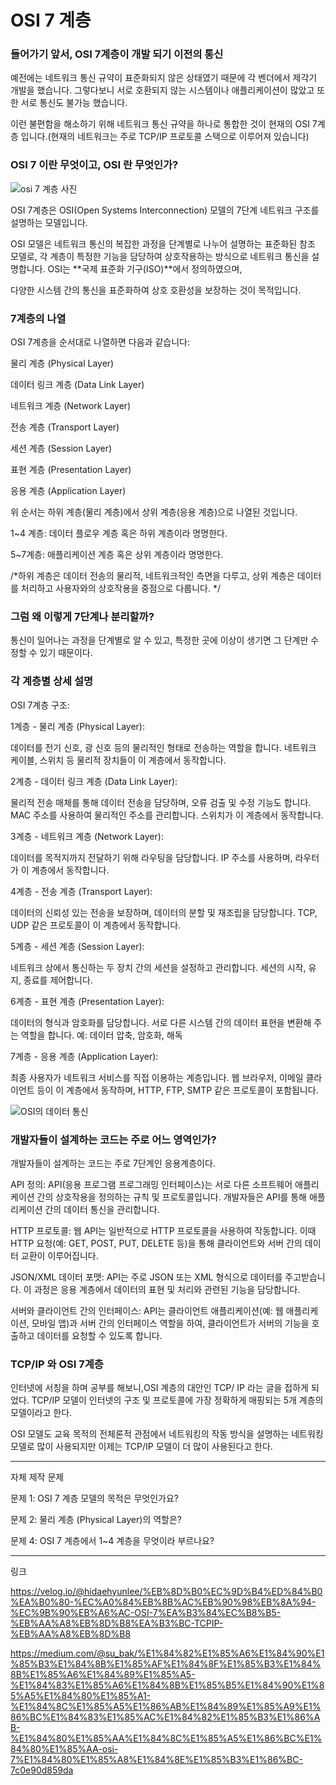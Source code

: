 # OSI 7 계층

### 들어가기 앞서, OSI 7계층이 개발 되기 이전의 통신 

예전에는 네트워크 통신 규약이 표준화되지 않은 상태였기 때문에 각 벤더에서 제각기 개발을 했습니다. 그렇다보니 서로 호환되지 않는 시스템이나 애플리케이션이 많았고 또한 서로 통신도 불가능 했습니다.

이런 불편함을 해소하기 위해 네트워크 통신 규약을 하나로 통합한 것이 현재의 OSI 7계층 입니다.(현재의 네트워크는 주로 TCP/IP 프로토콜 스택으로 이루어져 있습니다)

### OSI 7 이란 무엇이고, OSI 란 무엇인가?

![osi 7 계층 사진](https://github.com/user-attachments/assets/3fe32a1c-3039-4473-8692-925df65aeac6)

OSI 7계층은 OSI(Open Systems Interconnection) 모델의 7단계 네트워크 구조를 설명하는 모델입니다. 

OSI 모델은 네트워크 통신의 복잡한 과정을 단계별로 나누어 설명하는 표준화된 참조 모델로, 
각 계층이 특정한 기능을 담당하여 상호작용하는 방식으로 네트워크 통신을 설명합니다.
OSI는 **국제 표준화 기구(ISO)**에서 정의하였으며,

다양한 시스템 간의 통신을 표준화하여 상호 호환성을 보장하는 것이 목적입니다.

### 7계층의 나열

OSI 7계층을 순서대로 나열하면 다음과 같습니다:

물리 계층 (Physical Layer)

데이터 링크 계층 (Data Link Layer)

네트워크 계층 (Network Layer)

전송 계층 (Transport Layer)

세션 계층 (Session Layer)

표현 계층 (Presentation Layer)

응용 계층 (Application Layer)

위 순서는 하위 계층(물리 계층)에서 상위 계층(응용 계층)으로 나열된 것입니다.

 1~4 계층: 데이터 플로우 계층 혹은 하위 계층이라 명명한다.

 5~7계층: 애플리케이션 계층 혹은 상위 계층이라 명명한다.

/*하위 계층은 데이터 전송의 물리적, 네트워크적인 측면을 다루고, 상위 계층은 데이터를 처리하고 사용자와의 상호작용을 중점으로 다룹니다. */

### 그럼 왜 이렇게 7단계나 분리할까?

통신이 일어나는 과정을 단계별로 알 수 있고, 특정한 곳에 이상이 생기면 그 단계만 수정할 수 있기 때문이다.


### 각 계층별 상세 설명

OSI 7계층 구조:

1계층 - 물리 계층 (Physical Layer):

데이터를 전기 신호, 광 신호 등의 물리적인 형태로 전송하는 역할을 합니다.
네트워크 케이블, 스위치 등 물리적 장치들이 이 계층에서 동작합니다.

2계층 - 데이터 링크 계층 (Data Link Layer):

물리적 전송 매체를 통해 데이터 전송을 담당하며, 오류 검출 및 수정 기능도 합니다.
MAC 주소를 사용하여 물리적인 주소를 관리합니다. 스위치가 이 계층에서 동작합니다.

3계층 - 네트워크 계층 (Network Layer):

데이터를 목적지까지 전달하기 위해 라우팅을 담당합니다.
IP 주소를 사용하며, 라우터가 이 계층에서 동작합니다.

4계층 - 전송 계층 (Transport Layer):

데이터의 신뢰성 있는 전송을 보장하며, 데이터의 분할 및 재조립을 담당합니다.
TCP, UDP 같은 프로토콜이 이 계층에서 동작합니다.

5계층 - 세션 계층 (Session Layer):

네트워크 상에서 통신하는 두 장치 간의 세션을 설정하고 관리합니다.
세션의 시작, 유지, 종료를 제어합니다.

6계층 - 표현 계층 (Presentation Layer):

데이터의 형식과 암호화를 담당합니다. 서로 다른 시스템 간의 데이터 표현을 변환해 주는 역할을 합니다.
예: 데이터 압축, 암호화, 해독

7계층 - 응용 계층 (Application Layer):

최종 사용자가 네트워크 서비스를 직접 이용하는 계층입니다.
웹 브라우저, 이메일 클라이언트 등이 이 계층에서 동작하며, HTTP, FTP, SMTP 같은 프로토콜이 포함됩니다.

![OSI의 데이터 통신](https://github.com/user-attachments/assets/2f34d0e6-4336-4e03-b673-850f1b77ee28)


### 개발자들이 설계하는 코드는 주로 어느 영역인가?

개발자들이 설계하는 코드는 주로 7단계인 응용계층이다.

API 정의: API(응용 프로그램 프로그래밍 인터페이스)는 서로 다른 소프트웨어 애플리케이션 간의 상호작용을 정의하는 규칙 및 프로토콜입니다. 개발자들은 API를 통해 애플리케이션 간의 데이터 통신을 관리합니다.

HTTP 프로토콜: 웹 API는 일반적으로 HTTP 프로토콜을 사용하여 작동합니다. 이때 HTTP 요청(예: GET, POST, PUT, DELETE 등)을 통해 클라이언트와 서버 간의 데이터 교환이 이루어집니다.

JSON/XML 데이터 포맷: API는 주로 JSON 또는 XML 형식으로 데이터를 주고받습니다. 이 과정은 응용 계층에서 데이터의 표현 및 처리와 관련된 기능을 담당합니다.

서버와 클라이언트 간의 인터페이스: API는 클라이언트 애플리케이션(예: 웹 애플리케이션, 모바일 앱)과 서버 간의 인터페이스 역할을 하여, 클라이언트가 서버의 기능을 호출하고 데이터를 요청할 수 있도록 합니다.

### TCP/IP 와 OSI 7계층

인터넷에 서칭을 하며 공부를 해보니,OSI 계층의 대안인 TCP/ IP 라는 글을 접하게 되었다.
TCP/IP 모델이 인터넷의 구조 및 프로토콜에 가장 정확하게 매핑되는 5개 계층의 모델이라고 한다.

OSI 모델도 교육 목적의 전체론적 관점에서 네트워킹의 작동 방식을 설명하는 네트워킹 모델로 많이 사용되지만 이제는 TCP/IP 모델이 더 많이 사용된다고 한다.


<hr>
자체 제작 문제 

문제 1: OSI 7 계층 모델의 목적은 무엇인가요?

문제 2: 물리 계층 (Physical Layer)의 역할은?

문제 4: OSI 7 계층에서 1~4 계층을 무엇이라 부르나요?

<hr>
링크 

https://velog.io/@hidaehyunlee/%EB%8D%B0%EC%9D%B4%ED%84%B0%EA%B0%80-%EC%A0%84%EB%8B%AC%EB%90%98%EB%8A%94-%EC%9B%90%EB%A6%AC-OSI-7%EA%B3%84%EC%B8%B5-%EB%AA%A8%EB%8D%B8%EA%B3%BC-TCPIP-%EB%AA%A8%EB%8D%B8

https://medium.com/@su_bak/%E1%84%82%E1%85%A6%E1%84%90%E1%85%B3%E1%84%8B%E1%85%AF%E1%84%8F%E1%85%B3%E1%84%8B%E1%85%A6%E1%84%89%E1%85%A5-%E1%84%83%E1%85%A6%E1%84%8B%E1%85%B5%E1%84%90%E1%85%A5%E1%84%80%E1%85%A1-%E1%84%8C%E1%85%A5%E1%86%AB%E1%84%89%E1%85%A9%E1%86%BC%E1%84%83%E1%85%AC%E1%84%82%E1%85%B3%E1%86%AB-%E1%84%80%E1%85%AA%E1%84%8C%E1%85%A5%E1%86%BC%E1%84%80%E1%85%AA-osi-7%E1%84%80%E1%85%A8%E1%84%8E%E1%85%B3%E1%86%BC-7c0e90d859da
